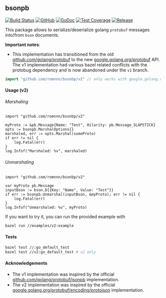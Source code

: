 ## bsonpb

[![Build Status](https://travis-ci.com/romnnn/bsonpb.svg?branch=master)](https://travis-ci.com/romnnn/bsonpb)
[![GitHub](https://img.shields.io/github/license/romnnn/bsonpb)](https://github.com/romnnn/bsonpb)
[![GoDoc](https://godoc.org/github.com/romnnn/bsonpb?status.svg)](https://godoc.org/github.com/romnnn/bsonpb)
[![Test Coverage](https://codecov.io/gh/romnnn/bsonpb/branch/master/graph/badge.svg)](https://codecov.io/gh/romnnn/bsonpb)
[![Release](https://img.shields.io/github/v/release/romnnn/bsonpb)](https://github.com/romnnn/bsonpb/releases/latest)

This package allows to serialize/deserialize golang `protobuf` messages into/from `bson` documents.

**Important notes**: 
- This implementation has transitioned from the old [github.com/golang/protobuf](https://github.com/golang/protobuf) to the new [google.golang.org/protobuf](https://github.com/protocolbuffers/protobuf-go) API. The v1 implementation had various bazel related conflicts with the protobug dependency and is now abandoned under the `v1` branch.

```go
import "github.com/romnnn/bsonbp/v2" // only works with google.golang.org/protobuf, NOT github.com/golang/protobuf
```

#### Usage (v2)

###### Marshaling

```golang
import "github.com/romnnn/bsonbp/v2"

myProto := &pb.Message{Name: "Test", Hilarity: pb.Message_SLAPSTICK}
opts := bsonpb.MarshalOptions{}
marshaled, err := opts.Marshal(someProto)
if err != nil {
    log.Fatal(err)
}
log.Infof("Marshaled: %v", marshaled)
```

###### Unmarshaling

```golang
import "github.com/romnnn/bsonbp/v2"

var myProto pb.Message
inputBson := bson.D{{Key: "Name", Value: "Test"}}
if err := bsonpb.Unmarshal(inputBson, &myProto); err != nil {
    log.Fatal(err)
}
log.Infof("Unmarshaled: %v", myProto)
```

If you want to try it, you can run the provided example with
```bash
bazel run //examples/v2:example
```

#### Tests

```bash
bazel test //:go_default_test
bazel test //v2:go_default_test # v2 only
```

#### Acknowledgements

- The v1 implementation was inspired by the official [github.com/golang/protobuf/jsonpb](https://github.com/golang/protobuf/tree/master/jsonpb) implementation.
- The v2 implementation was inspired by the official [google.golang.org/protobuf/encoding/protojson](https://github.com/protocolbuffers/protobuf-go/blob/master/encoding/protojson) implementation.
